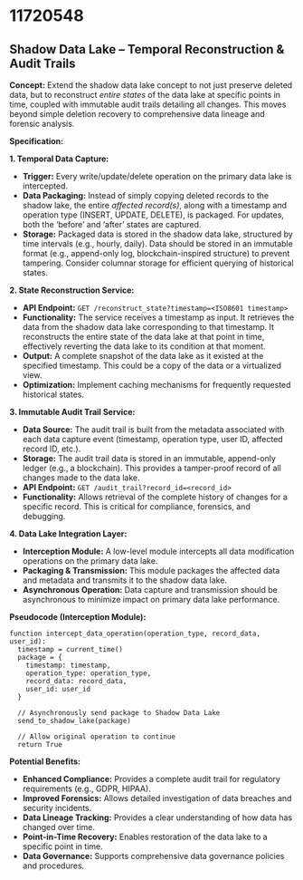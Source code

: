 # 11720548

## Shadow Data Lake – Temporal Reconstruction & Audit Trails

**Concept:** Extend the shadow data lake concept to not just preserve deleted data, but to reconstruct *entire states* of the data lake at specific points in time, coupled with immutable audit trails detailing all changes. This moves beyond simple deletion recovery to comprehensive data lineage and forensic analysis.

**Specification:**

**1. Temporal Data Capture:**

*   **Trigger:** Every write/update/delete operation on the primary data lake is intercepted.
*   **Data Packaging:** Instead of simply copying deleted records to the shadow lake, the entire *affected record(s)*, along with a timestamp and operation type (INSERT, UPDATE, DELETE), is packaged.  For updates, both the ‘before’ and ‘after’ states are captured.
*   **Storage:** Packaged data is stored in the shadow data lake, structured by time intervals (e.g., hourly, daily).  Data should be stored in an immutable format (e.g., append-only log, blockchain-inspired structure) to prevent tampering. Consider columnar storage for efficient querying of historical states.

**2.  State Reconstruction Service:**

*   **API Endpoint:**  `GET /reconstruct_state?timestamp=<ISO8601 timestamp>`
*   **Functionality:**  The service receives a timestamp as input. It retrieves the data from the shadow data lake corresponding to that timestamp. It reconstructs the entire state of the data lake at that point in time, effectively reverting the data lake to its condition at that moment.
*   **Output:**  A complete snapshot of the data lake as it existed at the specified timestamp. This could be a copy of the data or a virtualized view.
*   **Optimization:** Implement caching mechanisms for frequently requested historical states.

**3.  Immutable Audit Trail Service:**

*   **Data Source:** The audit trail is built from the metadata associated with each data capture event (timestamp, operation type, user ID, affected record ID, etc.).
*   **Storage:**  The audit trail data is stored in an immutable, append-only ledger (e.g., a blockchain). This provides a tamper-proof record of all changes made to the data lake.
*   **API Endpoint:** `GET /audit_trail?record_id=<record_id>`
*   **Functionality:**  Allows retrieval of the complete history of changes for a specific record. This is critical for compliance, forensics, and debugging.

**4.  Data Lake Integration Layer:**

*   **Interception Module:** A low-level module intercepts all data modification operations on the primary data lake.
*   **Packaging & Transmission:** This module packages the affected data and metadata and transmits it to the shadow data lake.
*   **Asynchronous Operation:** Data capture and transmission should be asynchronous to minimize impact on primary data lake performance.

**Pseudocode (Interception Module):**

```
function intercept_data_operation(operation_type, record_data, user_id):
  timestamp = current_time()
  package = {
    timestamp: timestamp,
    operation_type: operation_type,
    record_data: record_data,
    user_id: user_id
  }

  // Asynchronously send package to Shadow Data Lake
  send_to_shadow_lake(package)

  // Allow original operation to continue
  return True
```

**Potential Benefits:**

*   **Enhanced Compliance:**  Provides a complete audit trail for regulatory requirements (e.g., GDPR, HIPAA).
*   **Improved Forensics:**  Allows detailed investigation of data breaches and security incidents.
*   **Data Lineage Tracking:**  Provides a clear understanding of how data has changed over time.
*   **Point-in-Time Recovery:**  Enables restoration of the data lake to a specific point in time.
*   **Data Governance:** Supports comprehensive data governance policies and procedures.